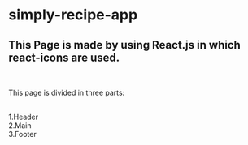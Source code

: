 <h1>simply-recipe-app</h1>

<h2>This Page is made by using React.js in which react-icons are used.</h2> <br>
<p>This page is divided in three parts:</p><br>
1.Header<br>
2.Main<br>
3.Footer

